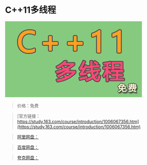 # C++11多线程

![img](../../../assets/study163/free/6617a33e26d34ef2875cb09a29a6cff4.png)

> 价格：免费

> [官方链接：https://study.163.com/course/introduction/1006067356.htm](https://study.163.com/course/introduction/1006067356.htm)

> [阿里网盘：]()

> [百度网盘：]()

> [夸克网盘：]()
